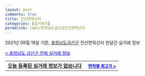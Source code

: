 ```yaml
---
layout: post
comments: true
title: 진산면묵산리
categories: [실거래가]
permalink: /apt/충청남도금산군진산면묵산리
---
```


2021년 09월 18일 기준, <a href="/apt/충청남도금산군">충청남도금산군</a> 진산면묵산리 한달간 실거래 정보

<a style="color: blue;" href="/apt/충청남도금산군">< 충청남도 금산군 전체 실거래 정보</a>
<!---- start ---->
<table>
  <tr>
    <td colspan="4" style="font-weight: bold;"><a href="/apt/충청남도금산군진산면묵산리{name_without_space}">오늘 등록된 실거래 정보가 없습니다</a> &nbsp;&nbsp;&nbsp; <a style="color: blue; font-size: smaller;" href="/apt/충청남도금산군진산면묵산리{name_without_space}">면적별 최고가 ></a></td>
  </tr>
    
</table>
<!---- end ---->
    